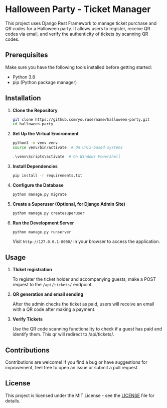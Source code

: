 # Halloween Party - Ticket Manager

This project uses Django Rest Framework to manage ticket purchase and QR codes for a Halloween party. It allows users to register, receive QR codes via email, and verify the authenticity of tickets by scanning QR codes.

## Prerequisites

Make sure you have the following tools installed before getting started:

- Python 3.8
- pip (Python package manager)

## Installation

1. **Clone the Repository**

    ```bash
    git clone https://github.com/yourusername/halloween-party.git
    cd halloween-party
    ```

2. **Set Up the Virtual Environment**

    ```bash
    python3 -m venv venv
    source venv/bin/activate  # On Unix-based systems
    ```

    ```powershell
    .\venv\Scripts\activate  # On Windows PowerShell
    ```

3. **Install Dependencies**

    ```bash
    pip install -r requirements.txt
    ```

4. **Configure the Database**

    ```bash
    python manage.py migrate
    ```

5. **Create a Superuser (Optional, for Django Admin Site)**

    ```bash
    python manage.py createsuperuser
    ```

6. **Run the Development Server**

    ```bash
    python manage.py runserver
    ```

    Visit `http://127.0.0.1:8000/` in your browser to access the application.

## Usage

1. **TIcket registration**

    To register the ticket holder and accompanying guests, make a POST request to the `/api/tickets/` endpoint.

2. **QR generation and email sending**

    After the admin checks the ticket as paid, users will receive an email with a QR code after making a payment.

3. **Verify Tickets**

    Use the QR code scanning functionality to check if a guest has paid and identify them. This qr will redirect to /api/tickets/<id>.

## Contributions

Contributions are welcome! If you find a bug or have suggestions for improvement, feel free to open an issue or submit a pull request.

## License

This project is licensed under the MIT License - see the [LICENSE](LICENSE) file for details.
